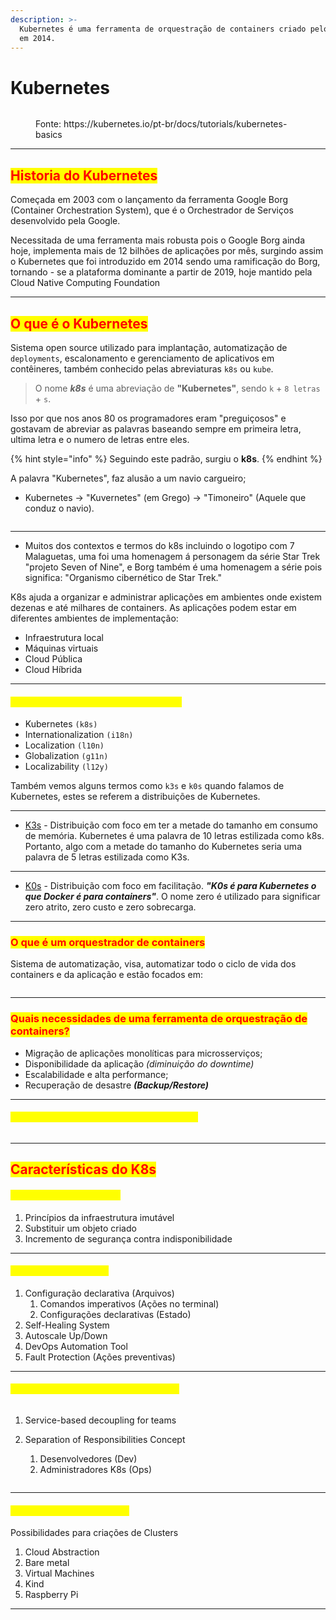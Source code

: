 ```yaml
---
description: >-
  Kubernetes é uma ferramenta de orquestração de containers criado pelo google
  em 2014.
---
```


# Kubernetes

<figure><img src=".gitbook/assets/image (23).png" alt=""><figcaption><p>Fonte: https://kubernetes.io/pt-br/docs/tutorials/kubernetes-basics</p></figcaption></figure>

***

## <mark style="color:red;">Historia do Kubernetes</mark>

Começada em 2003 com o lançamento da ferramenta Google Borg (Container Orchestration System), que é o Orchestrador de Serviços desenvolvido pela Google.&#x20;

Necessitada de uma ferramenta mais robusta pois o Google Borg ainda hoje, implementa mais de 12 bilhões de aplicações por mês, surgindo assim o Kubernetes que foi introduzido em 2014 sendo uma ramificação do Borg, tornando - se a plataforma dominante a partir de 2019, hoje mantido pela Cloud Native Computing Foundation

***

## <mark style="color:red;">O que é o Kubernetes</mark>

Sistema open source utilizado para implantação, automatização de `deployments`, escalonamento e gerenciamento de aplicativos em contêineres, também conhecido pelas abreviaturas `k8s` ou `kube`.

> O nome _**k8s**_ é uma abreviação de **"Kubernetes"**, sendo `k` + `8 letras` + `s`.

Isso por que nos anos 80 os programadores eram "preguiçosos" e gostavam de abreviar as palavras baseando sempre em primeira letra, ultima letra e o numero de letras entre eles.

{% hint style="info" %}
Seguindo este padrão, surgiu o **k8s**.
{% endhint %}

A palavra "Kubernetes", faz alusão a um navio cargueiro;

* Kubernetes -> "Kuvernetes" (em Grego) -> "Timoneiro" (Aquele que conduz o navio).

<figure><img src=".gitbook/assets/image (28).png" alt=""><figcaption></figcaption></figure>

***

* Muitos dos contextos e termos do k8s incluindo o logotipo com 7 Malaguetas, uma foi uma homenagem á personagem da série Star Trek "projeto Seven of Nine", e Borg também é uma homenagem a série pois significa:  "Organismo cibernético de Star Trek."

K8s ajuda a organizar e administrar aplicações em ambientes onde existem dezenas e até milhares de containers. As aplicações podem estar em diferentes ambientes de implementação:

* Infraestrutura local
* Máquinas virtuais
* Cloud Pública
* Cloud Híbrida

***

#### <mark style="color:yellow;">Alguns Exemplos de termos abreviados:</mark>

* Kubernetes `(k8s)`
* Internationalization `(i18n)`
* Localization `(l10n)`
* Globalization `(g11n)`
* Localizability `(l12y)`

Também vemos alguns termos como `k3s` e `k0s` quando falamos de Kubernetes, estes se referem a distribuições de Kubernetes.

***

* [K3s](https://k3s.io/) - Distribuição com foco em ter a metade do tamanho em consumo de memória. Kubernetes é uma palavra de 10 letras estilizada como k8s. Portanto, algo com a metade do tamanho do Kubernetes seria uma palavra de 5 letras estilizada como K3s.

***

* [K0s](https://k0sproject.io/) - Distribuição com foco em facilitação. _**"K0s é para Kubernetes o que Docker é para containers"**_. O nome zero é utilizado para significar zero atrito, zero custo e zero sobrecarga.

***

### <mark style="color:red;">O que é um orquestrador de containers</mark>

Sistema de automatização, visa, automatizar todo o ciclo de vida dos  containers e da aplicação e estão focados em:

<figure><img src=".gitbook/assets/image (3).png" alt=""><figcaption></figcaption></figure>

***

### <mark style="color:red;">Quais necessidades de uma ferramenta de orquestração de containers?</mark>

* Migração de aplicações monolíticas para microsserviços;
* Disponibilidade da aplicação _(diminuição do downtime)_
* Escalabilidade e alta performance;
* Recuperação de desastre _**(Backup/Restore)**_

***

#### _<mark style="color:yellow;">**Alguns Orquestradores além do Kubernetes**</mark>_

<figure><img src=".gitbook/assets/image (31).png" alt=""><figcaption></figcaption></figure>

***

## <mark style="color:red;">Características do K8s</mark>

#### <mark style="color:yellow;">Imutabilidade Kubernetes</mark>

1. Princípios da infraestrutura imutável
2. Substituir um objeto criado
3. Incremento de segurança contra indisponibilidade

***

#### <mark style="color:yellow;">Disponibilidade do K8s</mark>

1. Configuração declarativa (Arquivos)
   1. Comandos imperativos (Ações no terminal)
   2. Configurações declarativas (Estado)
2. Self-Healing System
3. Autoscale Up/Down
4. DevOps Automation Tool
5. Fault Protection (Ações preventivas)

***

#### <mark style="color:yellow;">Escalabilidade -> Services/Applications</mark>

<figure><img src=".gitbook/assets/image (1).png" alt=""><figcaption></figcaption></figure>

1. Service-based decoupling for teams
2.  Separation of Responsibilities Concept

    1. Desenvolvedores (Dev)
    2. Administradores K8s (Ops)



    <figure><img src=".gitbook/assets/image (35).png" alt=""><figcaption></figcaption></figure>

***

#### <mark style="color:yellow;">Abstração de Infraestrutura</mark>

Possibilidades para criações de Clusters

1. Cloud Abstraction
2. Bare metal
3. Virtual Machines
4. Kind
5. Raspberry Pi

***
